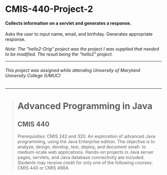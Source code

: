 # CMIS-440-Project-2
#### Collects information on a servlet and generates a response.

Asks the user to input name, email, and birthday. Generates appropriate response.

_Note: The "hello2-Orig" project was the project I was supplied that needed to be modified.  The result being the "hello2" project._

---
###### This project was assigned while attending University of Maryland University College (UMUC)
---

><h1>Advanced Programming in Java</h1>
><h2>CMIS 440</h2>
><p>Prerequisites: CMIS 242 and 320. An exploration of advanced Java programming, using the Java Enterprise edition. The objective is to analyze, design, develop, test, deploy, and document small- to medium-scale web applications. Hands-on projects in Java server pages, servlets, and Java database connectivity are included. Students may receive credit for only one of the following courses: CMIS 440 or CMIS 498A.</p>
